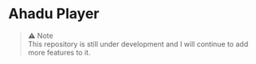 # Ahadu Player

> ⚠ Note <br>
> This repository is still under development and I will continue to add more features to it.